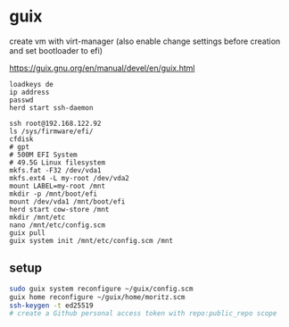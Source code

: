 # guix

create vm with virt-manager (also enable change settings before creation and set bootloader to efi)

https://guix.gnu.org/en/manual/devel/en/guix.html

```
loadkeys de
ip address
passwd
herd start ssh-daemon
```

```
ssh root@192.168.122.92
ls /sys/firmware/efi/
cfdisk
# gpt
# 500M EFI System
# 49.5G Linux filesystem
mkfs.fat -F32 /dev/vda1
mkfs.ext4 -L my-root /dev/vda2
mount LABEL=my-root /mnt
mkdir -p /mnt/boot/efi
mount /dev/vda1 /mnt/boot/efi
herd start cow-store /mnt
mkdir /mnt/etc
nano /mnt/etc/config.scm
guix pull
guix system init /mnt/etc/config.scm /mnt
```

## setup

```bash
sudo guix system reconfigure ~/guix/config.scm
guix home reconfigure ~/guix/home/moritz.scm
ssh-keygen -t ed25519
# create a Github personal access token with repo:public_repo scope
```
